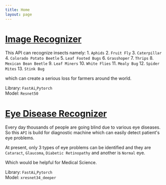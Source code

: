 ```yaml
---
title: Home
layout: page
---
```


# [Image Recognizer](https://aklimarimi.github.io/website/insect-recognizer.html)
This API can recognize insects namely: 
    1. `Aphids`
    2. `Fruit Fly`
    3. `Caterpillar`
    4. `Colorado Potato Beetle`
    5. `Leaf Footed Bugs`
    6. `Grasshoper`
    7. `Thrips`
    8. `Mexican Bean Beetle`
    9. `Leaf Miners`
    10. `White Flies`
    11. `Mealy Bug`
    12. `Spider Mites`
    13. `Stink Bug` 

which can create a serious loss for farmers around the world.

Library: `FastAi`,`Pytorch`<br/>
Model: `Resnet50`<br/>

# [Eye Disease Recognizer](https://aklimarimi.github.io/website/eyedisease.html)

Every day thousands of people are going blind due to various eye diseases. So this ``API`` is build for diagnostic machine which can easily detect patient's eye problems.

At present, only 3 types of eye problems can be identified and they are `Cataract`, `Glaucoma`, `Diabetic Retinopathy` and another is `Normal` eye.

Which would be helpful for Medical Science.

Library: `FastAi`,`Pytorch`<br/>
Model: `xresnet34_deeper`<br/>


